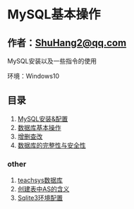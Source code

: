 # MySQL基本操作

## 作者：ShuHang2@qq.com

MySQL安装以及一些指令的使用

环境：Windows10

## 目录

1. [MySQL安装&配置](1.%20MySQL安装&配置.md)
2. [数据库基本操作](2.%20数据库基本操作.md)
3. [增删查改](3.%20增删查改.md)
4. [数据库的完整性与安全性](4.%20数据库的完整性与安全性.md)

### other

1. [teachsys数据库](other/teachsys.md)
2. [创建表中AS的含义](other/创建表中AS的含义.md)
3. [Sqlite3环境配置](other/Sqlite3.md)